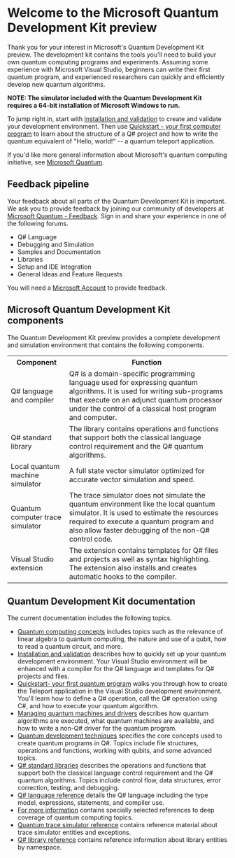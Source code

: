 # Welcome to the Microsoft Quantum Development Kit preview #

Thank you for your interest in Microsoft's Quantum Development Kit preview. The development kit contains the tools you'll need to build your own quantum computing programs and experiments. Assuming some experience with Microsoft Visual Studio, beginners can write their first quantum program, and experienced researchers can quickly and efficiently develop new quantum algorithms.

**NOTE: The simulator included with the Quantum Development Kit requires a 64-bit installation of Microsoft Windows to run.**

To jump right in, start with [Installation and validation](http://docs.microsoft.com/quantum/quantum-installconfig) to create and validate your development environment. Then use [Quickstart - your first computer program](http://docs.microsoft.com/quantum/quantum-WriteAQuantumProgram) to learn about the structure of a Q# project and how to write the quantum equivalent of "Hello, world!" --  a quantum teleport application.

If you'd like more general information about Microsoft's quantum computing initiative, see [Microsoft Quantum](https://www.microsoft.com/quantum/).

## Feedback pipeline
Your feedback about all parts of the Quantum Development Kit is important. We ask you to provide feedback by joining our community of developers at [Microsoft Quantum - Feedback](https://quantum.uservoice.com/). Sign in and share your experience in one of the following forums.

- Q# Language
- Debugging and Simulation
- Samples and Documentation
- Libraries
- Setup and IDE Integration
- General Ideas and Feature Requests

You will need a [Microsoft Account](https://signup.live.com/) to provide feedback.
 
## Microsoft Quantum Development Kit components
The Quantum Development Kit preview provides a complete development and simulation environment that contains the following components.
<table>
<tr><th>Component</th><th>Function</th></tr>
<tr><td>Q# language and compiler</td><td>Q# is a domain-specific programming language used for expressing quantum algorithms. It is used for writing sub-programs that execute on an adjunct quantum processor under the control of a classical host program and computer.</td></tr>
<tr><td>Q# standard library</td><td>The library contains operations and functions that support both the classical language control requirement and the Q# quantum algorithms.</td></tr>
<tr><td>Local quantum machine simulator</td><td>A full state vector simulator optimized for accurate vector simulation and speed.</td></tr>
<tr><td>Quantum computer trace simulator</td><td>The trace simulator does not simulate the quantum environment like the local quantum simulator. It is used to estimate the resources required to execute a quantum program and also allow faster debugging of the non-Q# control code.</td></tr>
<tr><td>Visual Studio extension</td><td>The extension contains templates for Q# files and projects as well as syntax highlighting. The extension also installs and creates automatic hooks to the compiler.</td></tr>
</table>

## Quantum Development Kit documentation
The current documentation includes the following topics.
* [Quantum computing concepts](http://docs.microsoft.com/quantum/quantum-concepts-1-Intro) includes topics such as the relevance of linear algebra to quantum computing, the nature and use of a qubit, how to read a quantum circuit, and more.
* [Installation and validation](http://docs.microsoft.com/quantum/quantum-InstallConfig) describes how to quickly set up your quantum development environment. Your Visual Studio environment will be enhanced with a compiler for the Q# language and templates for Q# projects and files.
* [Quickstart- your first quantum program](http://docs.microsoft.com/quantum/quantum-WriteAQuantumProgram) walks you through how to create the Teleport application in the Visual Studio development environment. You'll learn how to define a Q# operation, call the Q# operation using C#, and how to execute your quantum algorithm.
* [Managing quantum machines and drivers](http://docs.microsoft.com/quantum/quantum-SimulatorsAndMachines) describes how quantum algorithms are executed, what quantum machines are available, and how to write a non-Q# driver for the quantum program.
* [Quantum development techniques](http://docs.microsoft.com/quantum/quantum-devguide-1-Intro) specifies the core concepts used to create quantum programs in Q#. Topics include file structures, operations and functions, working with qubits, and some advanced topics.
* [Q# standard libraries](http://docs.microsoft.com/quantum/libraries/intro) describes the operations and functions that support both the classical language control requirement and the Q# quantum algorithms. Topics include control flow, data structures, error correction, testing, and debugging. 
* [Q# language reference](http://docs.microsoft.com/quantum/quantum-QR-Intro) details the Q# language including the type model, expressions, statements, and compiler use.
* [For more information](http://docs.microsoft.com/quantum/quantum-ForMoreInfo) contains specially selected references to deep coverage of quantum computing topics.
* [Quantum trace simulator reference](https://docs.microsoft.com/dotnet/api/Microsoft.Quantum.Simulation.Simulators.QCTraceSimulators?branch=master) contains reference material about trace simulator entities and exceptions.
* [Q# library reference](http://docs.microsoft.com/qsharp/api/) contains reference information about library entities by namespace.

